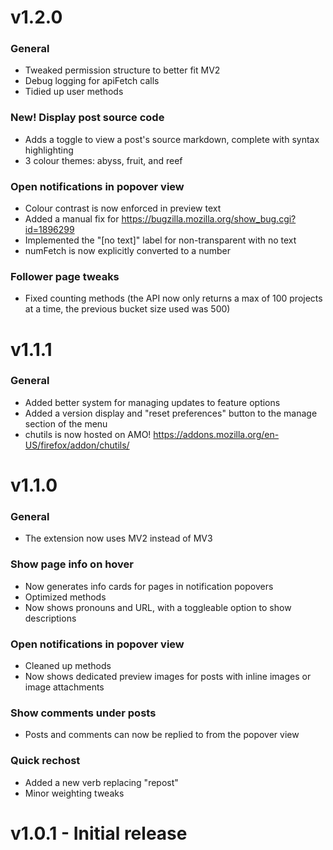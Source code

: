 # v1.2.0
### General
- Tweaked permission structure to better fit MV2
- Debug logging for apiFetch calls
- Tidied up user methods

### **New!** Display post source code
- Adds a toggle to view a post's source markdown, complete with syntax highlighting
- 3 colour themes: abyss, fruit, and reef

### Open notifications in popover view
- Colour contrast is now enforced in preview text
- Added a manual fix for https://bugzilla.mozilla.org/show_bug.cgi?id=1896299
- Implemented the "[no text]" label for non-transparent with no text
- numFetch is now explicitly converted to a number

### Follower page tweaks
- Fixed counting methods (the API now only returns a max of 100 projects at a time, the previous bucket size used was 500)

# v1.1.1
### General
- Added better system for managing updates to feature options
- Added a version display and "reset preferences" button to the manage section of the menu
- chutils is now hosted on AMO! https://addons.mozilla.org/en-US/firefox/addon/chutils/

# v1.1.0
### General
- The extension now uses MV2 instead of MV3

### Show page info on hover
- Now generates info cards for pages in notification popovers
- Optimized methods
- Now shows pronouns and URL, with a toggleable option to show descriptions

### Open notifications in popover view
- Cleaned up methods
- Now shows dedicated preview images for posts with inline images or image attachments

### Show comments under posts
- Posts and comments can now be replied to from the popover view

### Quick rechost
- Added a new verb replacing "repost"
- Minor weighting tweaks

# v1.0.1 - Initial release